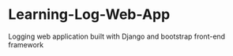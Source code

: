 # Learning-Log-Web-App

Logging web application built with Django and bootstrap front-end framework
